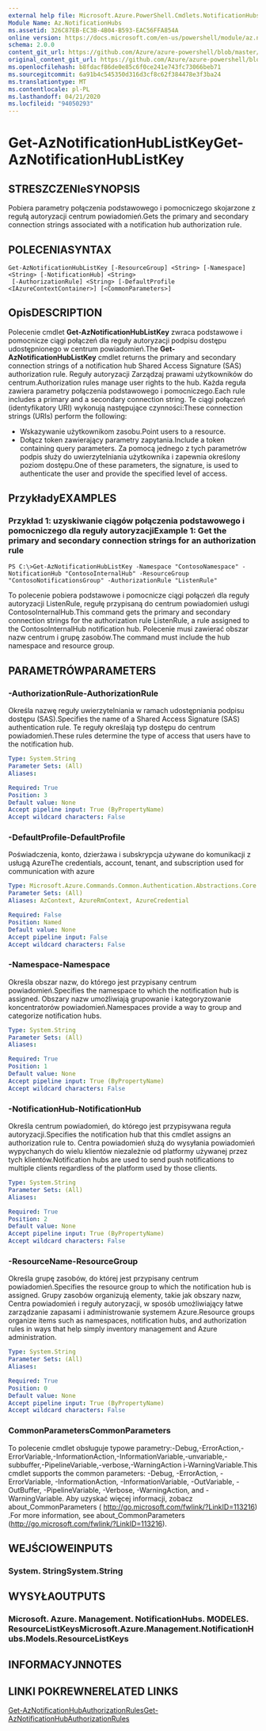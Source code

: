 ```yaml
---
external help file: Microsoft.Azure.PowerShell.Cmdlets.NotificationHubs.dll-Help.xml
Module Name: Az.NotificationHubs
ms.assetid: 326C87EB-EC3B-4B04-B593-EAC56FFA854A
online version: https://docs.microsoft.com/en-us/powershell/module/az.notificationhubs/get-aznotificationhublistkey
schema: 2.0.0
content_git_url: https://github.com/Azure/azure-powershell/blob/master/src/NotificationHubs/NotificationHubs/help/Get-AzNotificationHubListKey.md
original_content_git_url: https://github.com/Azure/azure-powershell/blob/master/src/NotificationHubs/NotificationHubs/help/Get-AzNotificationHubListKey.md
ms.openlocfilehash: b8fdacf86de0e85c6f0ce241e743fc73066beb71
ms.sourcegitcommit: 6a91b4c545350d316d3cf8c62f384478e3f3ba24
ms.translationtype: MT
ms.contentlocale: pl-PL
ms.lasthandoff: 04/21/2020
ms.locfileid: "94050293"
---
```

# <span data-ttu-id="67b38-101">Get-AzNotificationHubListKey</span><span class="sxs-lookup"><span data-stu-id="67b38-101">Get-AzNotificationHubListKey</span></span>

## <span data-ttu-id="67b38-102">STRESZCZENIe</span><span class="sxs-lookup"><span data-stu-id="67b38-102">SYNOPSIS</span></span>
<span data-ttu-id="67b38-103">Pobiera parametry połączenia podstawowego i pomocniczego skojarzone z regułą autoryzacji centrum powiadomień.</span><span class="sxs-lookup"><span data-stu-id="67b38-103">Gets the primary and secondary connection strings associated with a notification hub authorization rule.</span></span>

## <span data-ttu-id="67b38-104">POLECENIA</span><span class="sxs-lookup"><span data-stu-id="67b38-104">SYNTAX</span></span>

```
Get-AzNotificationHubListKey [-ResourceGroup] <String> [-Namespace] <String> [-NotificationHub] <String>
 [-AuthorizationRule] <String> [-DefaultProfile <IAzureContextContainer>] [<CommonParameters>]
```

## <span data-ttu-id="67b38-105">Opis</span><span class="sxs-lookup"><span data-stu-id="67b38-105">DESCRIPTION</span></span>
<span data-ttu-id="67b38-106">Polecenie cmdlet **Get-AzNotificationHubListKey** zwraca podstawowe i pomocnicze ciągi połączeń dla reguły autoryzacji podpisu dostępu udostępnionego w centrum powiadomień.</span><span class="sxs-lookup"><span data-stu-id="67b38-106">The **Get-AzNotificationHubListKey** cmdlet returns the primary and secondary connection strings of a notification hub Shared Access Signature (SAS) authorization rule.</span></span>
<span data-ttu-id="67b38-107">Reguły autoryzacji Zarządzaj prawami użytkowników do centrum.</span><span class="sxs-lookup"><span data-stu-id="67b38-107">Authorization rules manage user rights to the hub.</span></span>
<span data-ttu-id="67b38-108">Każda reguła zawiera parametry połączenia podstawowego i pomocniczego.</span><span class="sxs-lookup"><span data-stu-id="67b38-108">Each rule includes a primary and a secondary connection string.</span></span>
<span data-ttu-id="67b38-109">Te ciągi połączeń (identyfikatory URI) wykonują następujące czynności:</span><span class="sxs-lookup"><span data-stu-id="67b38-109">These connection strings (URIs) perform the following:</span></span>
- <span data-ttu-id="67b38-110">Wskazywanie użytkownikom zasobu.</span><span class="sxs-lookup"><span data-stu-id="67b38-110">Point users to a resource.</span></span>
- <span data-ttu-id="67b38-111">Dołącz token zawierający parametry zapytania.</span><span class="sxs-lookup"><span data-stu-id="67b38-111">Include a token containing query parameters.</span></span>
<span data-ttu-id="67b38-112">Za pomocą jednego z tych parametrów podpis służy do uwierzytelniania użytkownika i zapewnia określony poziom dostępu.</span><span class="sxs-lookup"><span data-stu-id="67b38-112">One of these parameters, the signature, is used to authenticate the user and provide the specified level of access.</span></span>

## <span data-ttu-id="67b38-113">Przykłady</span><span class="sxs-lookup"><span data-stu-id="67b38-113">EXAMPLES</span></span>

### <span data-ttu-id="67b38-114">Przykład 1: uzyskiwanie ciągów połączenia podstawowego i pomocniczego dla reguły autoryzacji</span><span class="sxs-lookup"><span data-stu-id="67b38-114">Example 1: Get the primary and secondary connection strings for an authorization rule</span></span>
```
PS C:\>Get-AzNotificationHubListKey -Namespace "ContosoNamespace" -NotificationHub "ContosoInternalHub" -ResourceGroup "ContosoNotificationsGroup" -AuthorizationRule "ListenRule"
```

<span data-ttu-id="67b38-115">To polecenie pobiera podstawowe i pomocnicze ciągi połączeń dla reguły autoryzacji ListenRule, regułę przypisaną do centrum powiadomień usługi ContosoInternalHub.</span><span class="sxs-lookup"><span data-stu-id="67b38-115">This command gets the primary and secondary connection strings for the authorization rule ListenRule, a rule assigned to the ContosoInternalHub notification hub.</span></span>
<span data-ttu-id="67b38-116">Polecenie musi zawierać obszar nazw centrum i grupę zasobów.</span><span class="sxs-lookup"><span data-stu-id="67b38-116">The command must include the hub namespace and resource group.</span></span>

## <span data-ttu-id="67b38-117">PARAMETRÓW</span><span class="sxs-lookup"><span data-stu-id="67b38-117">PARAMETERS</span></span>

### <span data-ttu-id="67b38-118">-AuthorizationRule</span><span class="sxs-lookup"><span data-stu-id="67b38-118">-AuthorizationRule</span></span>
<span data-ttu-id="67b38-119">Określa nazwę reguły uwierzytelniania w ramach udostępniania podpisu dostępu (SAS).</span><span class="sxs-lookup"><span data-stu-id="67b38-119">Specifies the name of a Shared Access Signature (SAS) authentication rule.</span></span>
<span data-ttu-id="67b38-120">Te reguły określają typ dostępu do centrum powiadomień.</span><span class="sxs-lookup"><span data-stu-id="67b38-120">These rules determine the type of access that users have to the notification hub.</span></span>

```yaml
Type: System.String
Parameter Sets: (All)
Aliases:

Required: True
Position: 3
Default value: None
Accept pipeline input: True (ByPropertyName)
Accept wildcard characters: False
```

### <span data-ttu-id="67b38-121">-DefaultProfile</span><span class="sxs-lookup"><span data-stu-id="67b38-121">-DefaultProfile</span></span>
<span data-ttu-id="67b38-122">Poświadczenia, konto, dzierżawa i subskrypcja używane do komunikacji z usługą Azure</span><span class="sxs-lookup"><span data-stu-id="67b38-122">The credentials, account, tenant, and subscription used for communication with azure</span></span>

```yaml
Type: Microsoft.Azure.Commands.Common.Authentication.Abstractions.Core.IAzureContextContainer
Parameter Sets: (All)
Aliases: AzContext, AzureRmContext, AzureCredential

Required: False
Position: Named
Default value: None
Accept pipeline input: False
Accept wildcard characters: False
```

### <span data-ttu-id="67b38-123">-Namespace</span><span class="sxs-lookup"><span data-stu-id="67b38-123">-Namespace</span></span>
<span data-ttu-id="67b38-124">Określa obszar nazw, do którego jest przypisany centrum powiadomień.</span><span class="sxs-lookup"><span data-stu-id="67b38-124">Specifies the namespace to which the notification hub is assigned.</span></span>
<span data-ttu-id="67b38-125">Obszary nazw umożliwiają grupowanie i kategoryzowanie koncentratorów powiadomień.</span><span class="sxs-lookup"><span data-stu-id="67b38-125">Namespaces provide a way to group and categorize notification hubs.</span></span>

```yaml
Type: System.String
Parameter Sets: (All)
Aliases:

Required: True
Position: 1
Default value: None
Accept pipeline input: True (ByPropertyName)
Accept wildcard characters: False
```

### <span data-ttu-id="67b38-126">-NotificationHub</span><span class="sxs-lookup"><span data-stu-id="67b38-126">-NotificationHub</span></span>
<span data-ttu-id="67b38-127">Określa centrum powiadomień, do którego jest przypisywana reguła autoryzacji.</span><span class="sxs-lookup"><span data-stu-id="67b38-127">Specifies the notification hub that this cmdlet assigns an authorization rule to.</span></span>
<span data-ttu-id="67b38-128">Centra powiadomień służą do wysyłania powiadomień wypychanych do wielu klientów niezależnie od platformy używanej przez tych klientów.</span><span class="sxs-lookup"><span data-stu-id="67b38-128">Notification hubs are used to send push notifications to multiple clients regardless of the platform used by those clients.</span></span>

```yaml
Type: System.String
Parameter Sets: (All)
Aliases:

Required: True
Position: 2
Default value: None
Accept pipeline input: True (ByPropertyName)
Accept wildcard characters: False
```

### <span data-ttu-id="67b38-129">-ResourceName</span><span class="sxs-lookup"><span data-stu-id="67b38-129">-ResourceGroup</span></span>
<span data-ttu-id="67b38-130">Określa grupę zasobów, do której jest przypisany centrum powiadomień.</span><span class="sxs-lookup"><span data-stu-id="67b38-130">Specifies the resource group to which the notification hub is assigned.</span></span>
<span data-ttu-id="67b38-131">Grupy zasobów organizują elementy, takie jak obszary nazw, Centra powiadomień i reguły autoryzacji, w sposób umożliwiający łatwe zarządzanie zapasami i administrowanie systemem Azure.</span><span class="sxs-lookup"><span data-stu-id="67b38-131">Resource groups organize items such as namespaces, notification hubs, and authorization rules in ways that help simply inventory management and Azure administration.</span></span>

```yaml
Type: System.String
Parameter Sets: (All)
Aliases:

Required: True
Position: 0
Default value: None
Accept pipeline input: True (ByPropertyName)
Accept wildcard characters: False
```

### <span data-ttu-id="67b38-132">CommonParameters</span><span class="sxs-lookup"><span data-stu-id="67b38-132">CommonParameters</span></span>
<span data-ttu-id="67b38-133">To polecenie cmdlet obsługuje typowe parametry:-Debug,-ErrorAction,-ErrorVariable,-InformationAction,-InformationVariable,-unvariable,-subbuffer,-PipelineVariable,-verbose,-WarningAction i-WarningVariable.</span><span class="sxs-lookup"><span data-stu-id="67b38-133">This cmdlet supports the common parameters: -Debug, -ErrorAction, -ErrorVariable, -InformationAction, -InformationVariable, -OutVariable, -OutBuffer, -PipelineVariable, -Verbose, -WarningAction, and -WarningVariable.</span></span> <span data-ttu-id="67b38-134">Aby uzyskać więcej informacji, zobacz about_CommonParameters ( http://go.microsoft.com/fwlink/?LinkID=113216) .</span><span class="sxs-lookup"><span data-stu-id="67b38-134">For more information, see about_CommonParameters (http://go.microsoft.com/fwlink/?LinkID=113216).</span></span>

## <span data-ttu-id="67b38-135">WEJŚCIOWE</span><span class="sxs-lookup"><span data-stu-id="67b38-135">INPUTS</span></span>

### <span data-ttu-id="67b38-136">System. String</span><span class="sxs-lookup"><span data-stu-id="67b38-136">System.String</span></span>

## <span data-ttu-id="67b38-137">WYSYŁA</span><span class="sxs-lookup"><span data-stu-id="67b38-137">OUTPUTS</span></span>

### <span data-ttu-id="67b38-138">Microsoft. Azure. Management. NotificationHubs. MODELES. ResourceListKeys</span><span class="sxs-lookup"><span data-stu-id="67b38-138">Microsoft.Azure.Management.NotificationHubs.Models.ResourceListKeys</span></span>

## <span data-ttu-id="67b38-139">INFORMACYJN</span><span class="sxs-lookup"><span data-stu-id="67b38-139">NOTES</span></span>

## <span data-ttu-id="67b38-140">LINKI POKREWNE</span><span class="sxs-lookup"><span data-stu-id="67b38-140">RELATED LINKS</span></span>

[<span data-ttu-id="67b38-141">Get-AzNotificationHubAuthorizationRules</span><span class="sxs-lookup"><span data-stu-id="67b38-141">Get-AzNotificationHubAuthorizationRules</span></span>](./Get-AzNotificationHubAuthorizationRules.md)



